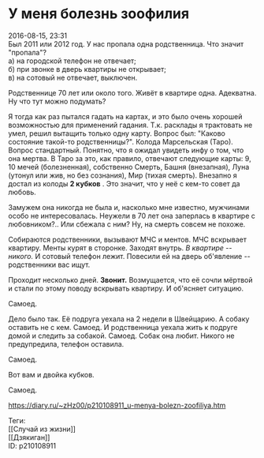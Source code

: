 У меня болезнь зоофилия
========================

   
 2016-08-15, 23:31   
  Был 2011 или 2012 год. У нас пропала одна родственница. Что значит "пропала"?   
 а) на городской телефон не отвечает;   
 б) при звонке в дверь квартиры не открывает;   
 в) на сотовый не отвечает, выключен.   
   
 Родственнице 70 лет или около того. Живёт в квартире одна. Адекватна. Ну что тут можно подумать?   
   
 Я тогда как раз пытался гадать на картах, и это было очень хорошей возможностью для применений гадания. Т.к. расклады я трактовать не умел, решил вытащить только одну карту. Вопрос был: "Каково состояние такой-то родственницы?". Колода Марсельская (Таро). Вопрос стандартный. Понятно, что я ожидал увидеть инфу о том, что она мертва. В Таро за это, как правило, отвечают следующие карты: 9, 10 мечей (болезненная), собственно Смерть, Башня (внезапная), Луна (утонул или жив, но без сознания), Мир (тихая смерть). Внезапно я достал из колоды  **2 кубков**  . Это значит, что у неё с кем-то совет да любовь.   
   
 Замужем она никогда не была и, насколько мне известно, мужчинами особо не интересовалась. Неужели в 70 лет она заперлась в квартире с любовником?.. Или сбежала с ним? Ну, на смерть совсем не похоже.   
   
 Собираются родственники, вызывают МЧС и ментов. МЧС вскрывает квартиру. Менты курят в сторонке. Заходят внутрь.  *В квартире -- никого.*  И сотовый телефон лежит. Повесили ей на дверь об'явление -- родственники вас ищут.   
   
 Проходит несколько дней.  **Звонит.**  Возмущается, что её сочли мёртвой и стали по этому поводу вскрывать квартиру. И об'ясняет ситуацию.   
   
 Самоед.   
   
 Дело было так. Её подруга уехала на 2 недели в Швейцарию. А собаку оставить не с кем. Самоед. И родственница уехала жить к подруге домой и следить за собакой. Самоед. Собак она любит. Никого не предупредила, телефон оставила.   
   
 Самоед.   
   
 Вот вам и двойка кубков.   
   
 Самоед.   
    
 <https://diary.ru/~zHz00/p210108911_u-menya-bolezn-zoofiliya.htm>   
   
 Теги:   
 [[Случай из жизни]]   
 [[Дзякиган]]   
 ID: p210108911